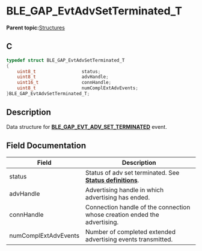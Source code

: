 # BLE\_GAP\_EvtAdvSetTerminated\_T

**Parent topic:**[Structures](GUID-A15AC144-CD72-427A-B096-33FC1E7FEA88.md)

## C

```c
typedef struct BLE_GAP_EvtAdvSetTerminated_T
{
    uint8_t                 status;
    uint8_t                 advHandle;
    uint16_t                connHandle;
    uint8_t                 numComplExtAdvEvents;
}BLE_GAP_EvtAdvSetTerminated_T;
```

## Description

Data structure for **[BLE\_GAP\_EVT\_ADV\_SET\_TERMINATED](GUID-085D2B3E-E5DB-4072-8916-29201399538E.md)** event.

## Field Documentation

|Field|Description|
|-----|-----------|
|status|Status of adv set terminated. See **[Status definitions](GUID-B6870242-2E8B-4919-B74D-F61748BF0B4B.md)**.|
|advHandle|Advertising handle in which advertising has ended.|
|connHandle|Connection handle of the connection whose creation ended the advertising.|
|numComplExtAdvEvents|Number of completed extended advertising events transmitted.|

